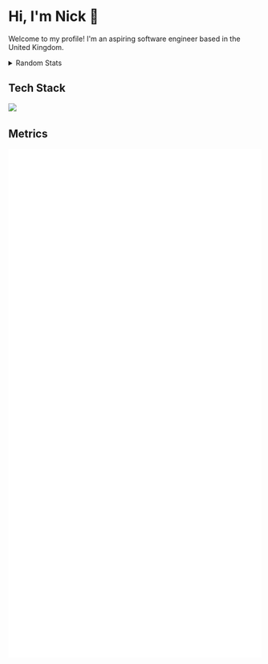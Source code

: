 # Hi, I'm Nick 🌱
Welcome to my profile! I'm an aspiring software engineer based in the United Kingdom.

<details>
  <summary>Random Stats</summary>
  <br/>

  ![](https://img.shields.io/date/1707999253?style=flat&label=updated&color=orange)

  ### WPM Records
  <img width="953" alt="image" src="https://github.com/Archasion/Archasion/assets/59822256/19970e90-e153-4056-a91d-2ac8918535d0">

  ### CPS Record
  166 CPS / 1 second test / bolt clicking

</details>

## Tech Stack
![](https://skillicons.dev/icons?i=js,ts,rust,mongodb,git,nodejs,html,css,sqlite)

## Metrics

<picture>
  <img src="/github-metrics.svg" alt="Metrics" draggable="false">
</picture>
